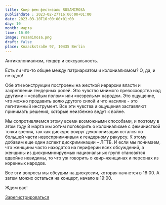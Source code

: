 ```yaml
---
title: Квир фем фестиваль ROSAMIMOSA
publishdate : 2023-02-27T16:00:00+01:00
date: 2023-03-10T16:00:00+01:00
day: 10
month: марта
time: 16:00
image: rosamimosa.png
draft: false
place: Knaackstraße 97, 10435 Berlin
---
```

Антиколониализм, гендер и сексуальность.

Eсть ли что-то общее между патриархатом и колониализмом? О, да, и не одно!

Обе эти конструкции построены на жесткой иерархии власти и закреплении гендерных ролей. Это чувство мнимого превосходства над другими – «слабым полом» или «незрелым» народом. Это ощущение, что можно продавить волю другого силой и что насилие - это легитимный инструмент. Все эти чувства и ощущения заставляют принимать решения, которые неизбежно ведут к войне.

Мы сопротивляемся этому всеми возможными способами, и поэтому в этом году 8 марта мы хотим поговорить о колониализме с феминисткой точки зрения, так как дискурс вокруг деколонизации остался по большей части невосприимчивым к гендерному ракурсу. К этому добавим еще один аспект дискриминации – ЛГТБ. И если мы понимаем, что женщины часто находятся на периферии всех обсуждений, а женщины из дискриминируемых национальных групп становятся вдвойне невидимы, то что уж говорить о квир-женщинах и персонах из коренных народов.

Все эти вопросы мы обсудим на дискуссии, которая начнется в 16:00. 
А затем можно остаться на концерт, начало в 19:00.

Ждем вас!

[Зарегистрироваться](https://www.eventbrite.de/e/rosamimosa-tickets-558594179227)